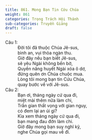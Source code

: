 ```yaml
---
title: 861. Mong Bạn Tin Cứu Chúa
weight: 861
categories: Trọng Trách Hội Thánh
sub-categories: Truyền Giảng
draft: false
---
```

<dl><dt>Câu 1:</dt><dd data-verse="1">Đời tôi đã thuộc Chúa Jê-sus, <br/>bình an, vui thỏa ngàn thu. <br/>Giờ đây nếu bạn biết Jê-sus, <br/>sẽ yêu Ngài không bến bờ, <br/>Quyền năng huyết Ngài xóa ô dơ, <br/>đừng quên ơn Chúa chuộc mua. <br/>Lòng tôi mong bạn tin Cứu Chúa, <br/>quay bước về với Jê-sus. </dd><dt>Câu 2:</dt><dd data-verse="2">Bạn ơi, tháng ngày cứ qua đi, <br/>miệt mài thêm nữa làm chi, <br/>Trần gian thất vọng với gian nguy, <br/>có đem lại an ủi gì? <br/>Kìa xem tháng ngày cứ qua đi, <br/>bạn mang đau đớn làm chi. <br/>Giờ đây mong bạn suy nghĩ kỹ, <br/>nghe Chúa gọi mau về đi. </dd></dl>